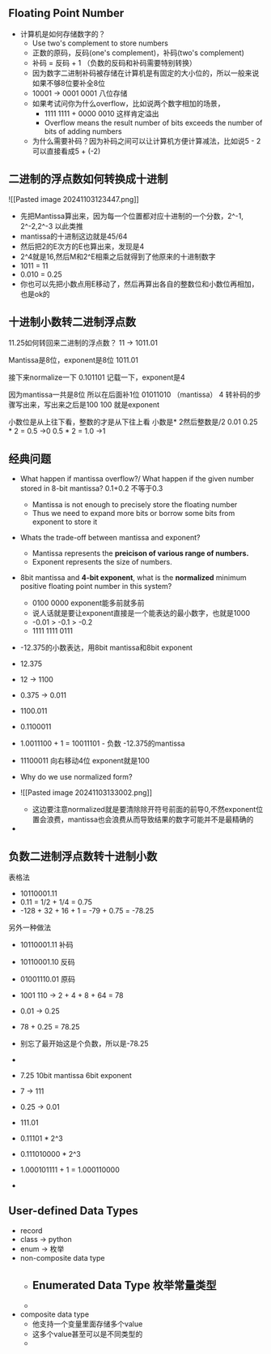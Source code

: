 ## Floating Point Number
- 计算机是如何存储数字的？
	- Use two's complement to store numbers
	- 正数的原码，反码(one's complement)，补码(two's complement)
	- 补码 = 反码 + 1   （负数的反码和补码需要特别转换）
	- 因为数字二进制补码被存储在计算机是有固定的大小位的，所以一般来说如果不够8位要补全8位
	- 10001 -> 0001 0001   八位存储
	- 如果考试问你为什么overflow，比如说两个数字相加的场景，
		- 1111 1111 + 0000 0010 这样肯定溢出
		- Overflow means the result number of bits exceeds the number of bits of adding numbers
	- 为什么需要补码？因为补码之间可以让计算机方便计算减法，比如说5 - 2 可以直接看成5 + (-2)

## 二进制的浮点数如何转换成十进制
![[Pasted image 20241103123447.png]]

- 先把Mantissa算出来，因为每一个位置都对应十进制的一个分数，2^-1, 2^-2,2^-3 以此类推
- mantissa的十进制这边就是45/64
- 然后把2的E次方的E也算出来，发现是4
- 2^4就是16,然后M和2^E相乘之后就得到了他原来的十进制数字
- 1011 = 11
- 0.010 = 0.25
- 你也可以先把小数点用E移动了，然后再算出各自的整数位和小数位再相加，也是ok的

## 十进制小数转二进制浮点数
11.25如何转回来二进制的浮点数？
11 -> 1011.01

Mantissa是8位，exponent是8位
1011.01

接下来normalize一下
0.101101     记载一下，exponent是4

因为mantissa一共是8位
所以在后面补1位
01011010  （mantissa）
4 转补码的步骤写出来，写出来之后是100
100 就是exponent


小数位是从上往下看，整数的才是从下往上看
小数是* 2然后整数是/2
0.01
0.25 *  2 = 0.5      ->0
0.5 * 2 = 1.0          ->1



## 经典问题
- What happen if mantissa overflow?/ What happen if the given number stored in 8-bit mantissa?  0.1+0.2 不等于0.3
	- Mantissa is not enough to precisely store the floating number
	- Thus we need to expand more bits or borrow some bits from exponent to store it
- Whats the trade-off between mantissa and exponent?
	- Mantissa represents the **preicison of various range of numbers.**
	- Exponent represents the size of numbers.
- 8bit mantissa and **4-bit exponent**, what is the **normalized** minimum positive floating point number in this system?
	- 0100 0000   exponent能多前就多前
	- 说人话就是要让exponent直接是一个能表达的最小数字，也就是1000
	- -0.01 > -0.1  >  -0.2 
	- 1111 1111   0111
- -12.375的小数表达，用8bit mantissa和8bit exponent
- 12.375        
- 12   -> 1100
- 0.375 -> 0.011
- 1100.011
- 0.1100011
- 1.0011100 + 1 = 10011101 - 负数 -12.375的mantissa

- 11100011    向右移动4位 exponent就是100

- Why do we use normalized form?
- ![[Pasted image 20241103133002.png]]
	- 这边要注意normalized就是要清除除开符号前面的前导0,不然exponent位置会浪费，mantissa也会浪费从而导致结果的数字可能并不是最精确的
- 


## 负数二进制浮点数转十进制小数
表格法
- 10110001.11
- 0.11 = 1/2 + 1/4 = 0.75
- -128 + 32 + 16 + 1 = -79 + 0.75 = -78.25

另外一种做法
- 10110001.11 补码
- 10110001.10 反码
- 01001110.01 原码
- 1001 110 -> 2 + 4 + 8 + 64 = 78
- 0.01 -> 0.25
- 78 + 0.25 = 78.25
- 别忘了最开始这是个负数，所以是-78.25
- 



- 7.25   10bit mantissa 6bit exponent
- 7 -> 111
- 0.25 -> 0.01
- 111.01
- 0.11101 * 2^3
- 0.111010000 * 2^3
- 1.000101111 + 1 = 1.000110000
- 




## User-defined Data Types
- record
- class  -> python
- enum -> 枚举
- non-composite data type
	- Enumerated Data Type 枚举常量类型
		- 
	- 
- composite data type
	- 他支持一个变量里面存储多个value
	- 这多个value甚至可以是不同类型的
	- 